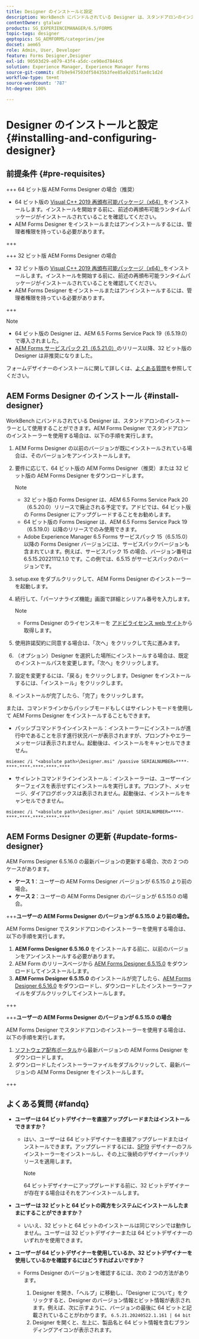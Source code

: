 ```yaml
---
title: Designer のインストールと設定
description: WorkBench にバンドルされている Designer は、スタンドアロンのインストーラーとして使用することができます。スタンドアロン Designer のインストール方法を説明します。
contentOwner: gtalwar
products: SG_EXPERIENCEMANAGER/6.5/FORMS
topic-tags: designer
geptopics: SG_AEMFORMS/categories/jee
docset: aem65
role: Admin, User, Developer
feature: Forms Designer,Designer
exl-id: 90503d29-e079-43f4-a5dc-ce90ed7844c6
solution: Experience Manager, Experience Manager Forms
source-git-commit: d7b9e947503df58435b3fee85a92d51fae8c1d2d
workflow-type: tm+mt
source-wordcount: '787'
ht-degree: 100%

---
```


# Designer のインストールと設定{#installing-and-configuring-designer}

## 前提条件 {#pre-requisites}

+++ 64 ビット版 AEM Forms Designer の場合（推奨）

* 64 ビット版の [Visual C++ 2019 再頒布可能パッケージ（x64）](https://learn.microsoft.com/en-us/cpp/windows/latest-supported-vc-redist?view=msvc-170)をインストールします。インストールを開始する前に、前述の再頒布可能ランタイムパッケージがインストールされていることを確認してください。
* AEM Forms Designer をインストールまたはアンインストールするには、管理者権限を持っている必要があります。

+++

+++ 32 ビット版 AEM Forms Designer の場合

* 32 ビット版の [Visual C++ 2019 再頒布可能パッケージ（x64）](https://learn.microsoft.com/en-us/cpp/windows/latest-supported-vc-redist?view=msvc-170)をインストールします。インストールを開始する前に、前述の再頒布可能ランタイムパッケージがインストールされていることを確認してください。
* AEM Forms Designer をインストールまたはアンインストールするには、管理者権限を持っている必要があります。

+++

>[!NOTE]
>
>* 64 ビット版の Designer は、AEM 6.5 Forms Service Pack 19（6.5.19.0）で導入されました。
>* [AEM Forms サービスパック 21（6.5.21.0）](https://experienceleague.adobe.com/ja/docs/experience-manager-release-information/aem-release-updates/forms-updates/aem-forms-releases)のリリース以降、32 ビット版の Designer は非推奨になりました。

フォームデザイナーのインストールに関して詳しくは、[よくある質問](#fandq)を参照してください。

## AEM Forms Designer のインストール {#install-designer}

WorkBench にバンドルされている Designer は、スタンドアロンのインストーラーとして使用することができます。AEM Forms Designer でスタンドアロンのインストーラーを使用する場合は、以下の手順を実行します。

1. AEM Forms Designer の以前のバージョンが既にインストールされている場合は、そのバージョンをアンインストールします。
1. 要件に応じて、64 ビット版の AEM Forms Designer（推奨）または 32 ビット版の AEM Forms Designer をダウンロードします。

   >[!NOTE]
   > 
   >* 32 ビット版の Forms Designer は、AEM 6.5 Forms Service Pack 20（6.5.20.0）リリースで廃止される予定です。アドビでは、64 ビット版の Forms Designer にアップグレードすることをお勧めします。
   >* 64 ビット版の Forms Designer は、AEM 6.5 Forms Service Pack 19（6.5.19.0）以降のリリースでのみ使用できます。
   >* Adobe Experience Manager 6.5 Forms サービスパック 15（6.5.15.0）以降の Forms Designer バージョンには、サービスパックバージョンも含まれています。例えば、サービスパック 15 の場合、バージョン番号は 6.5.15.20221112.1.0 です。この例では、6.5.15 がサービスパックのバージョンです。

1. setup.exe をダブルクリックして、AEM Forms Designer のインストーラーを起動します。
1. 続行して、「パーソナライズ機能」画面で詳細とシリアル番号を入力します。

   >[!NOTE]
   >
   >* Forms Designer のライセンスキーを [アドビライセンス web サイト](https://licensing.adobe.com/)から取得します。

1. 使用許諾契約に同意する場合は、「次へ」をクリックして先に進みます。
1. （オプション）Designer を選択した場所にインストールする場合は、既定のインストールパスを変更します。「次へ」をクリックします。
1. 設定を変更するには、「戻る」をクリックします。Designer をインストールするには、「インストール」をクリックします。
1. インストールが完了したら、「完了」をクリックします。

または、コマンドラインからパッシブモードもしくはサイレントモードを使用して AEM Forms Designer をインストールすることもできます。

* パッシブコマンドラインインストール：インストーラーにインストールが進行中であることを示す進行状況バーが表示されますが、プロンプトやエラーメッセージは表示されません。起動後は、インストールをキャンセルできません。

```shell
msiexec /i "<absolute path>\Designer.msi" /passive SERIALNUMBER=****-****-****-****-****-****
```

* サイレントコマンドラインインストール：インストーラーは、ユーザーインターフェイスを表示せずにインストールを実行します。プロンプト、メッセージ、ダイアログボックスは表示されません。起動後は、インストールをキャンセルできません。

```shell
msiexec /i "<absolute path>\Designer.msi" /quiet SERIALNUMBER=****-****-****-****-****-****
```

## AEM Forms Designer の更新 {#update-forms-designer}

AEM Forms Designer 6.5.16.0 の最新バージョンの更新する場合、次の 2 つのケースがあります。

* **ケース 1**：ユーザーの AEM Forms Designer バージョンが 6.5.15.0 より前の場合。
* **ケース 2**：ユーザーの AEM Forms Designer のバージョンが 6.5.15.0 の場合。

+++**ユーザーの AEM Forms Designer のバージョンが 6.5.15.0 より前の場合。**

AEM Forms Designer でスタンドアロンのインストーラーを使用する場合は、以下の手順を実行します。

1. **AEM Forms Designer 6.5.16.0** をインストールする前に、以前のバージョンをアンインストールする必要があります。
1. AEM Form のリリースページから [AEM Forms Designer 6.5.15.0](https://experienceleague.adobe.com/docs/experience-manager-release-information/aem-release-updates/forms-updates/aem-forms-releases.html?lang=ja) をダウンロードしてインストールします。
1. **AEM Forms Designer 6.5.15.0** のインストールが完了したら、[AEM Forms Designer 6.5.16.0](https://experienceleague.adobe.com/docs/experience-manager-release-information/aem-release-updates/forms-updates/aem-forms-releases.html?lang=ja) をダウンロードし、ダウンロードしたインストーラーファイルをダブルクリックしてインストールします。

+++

+++**ユーザーの AEM Forms Designer のバージョンが 6.5.15.0 の場合**

AEM Forms Designer でスタンドアロンのインストーラーを使用する場合は、以下の手順を実行します。
1. [ソフトウェア配布ポータル](https://experienceleague.adobe.com/docs/experience-manager-release-information/aem-release-updates/forms-updates/aem-forms-releases.html?lang=ja)から最新バージョンの AEM Forms Designer をダウンロードします。
1. ダウンロードしたインストーラーファイルをダブルクリックして、最新バージョンの AEM Forms Designer をインストールします。

+++

## よくある質問 {#fandq}

* **ユーザーは 64 ビットデザイナーを直接アップグレードまたはインストールできますか？**
   * はい、ユーザーは 64 ビットデザイナーを直接アップグレードまたはインストールできます。アップグレードするには、[SP19](https://experience.adobe.com/#/downloads/content/software-distribution/en/aem.html?package=/content/software-distribution/en/details.html/content/dam/aem/public/adobe/packages/cq650/servicepack/fd/Designer-Patch/sp19_x64/aemforms_designer_6_5_0_wwe_win.zip) デザイナーのフルインストーラーをインストールし、その上に後続のデザイナーパッチリリースを適用します。

     >[!NOTE]
     > 64 ビットデザイナーにアップグレードする前に、32 ビットデザイナーが存在する場合はそれをアンインストールします。

* **ユーザーは 32 ビットと 64 ビットの両方をシステムにインストールしたままにすることができますか？**
   * いいえ、32 ビットと 64 ビットのインストールは同じマシンでは動作しません。ユーザーは 32 ビットデザイナーまたは 64 ビットデザイナーのいずれかを使用できます。

* **ユーザーが 64 ビットデザイナーを使用しているか、32 ビットデザイナーを使用しているかを確認するにはどうすればよいですか？**
   * Forms Designer のバージョンを確認するには、次の 2 つの方法があります。

      1. Designer を開き、「ヘルプ」に移動し、「Designer について」をクリックすると、Designer のバージョン情報とビット情報が表示されます。例えば、次に示すように、バージョンの最後に 64 ビットと記載されていることがわかります。
         `6.5.21.20240522.1.161 | 64 bit`
      1. Designer を開くと、左上に、製品名と 64 ビット情報を含むブランディングアイコンが表示されます。